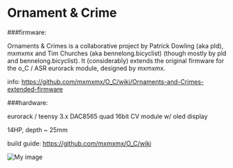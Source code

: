 Ornament & Crime
===

###firmware:

Ornaments & Crimes is a collaborative project by Patrick Dowling (aka pld), mxmxmx and Tim Churches (aka bennelong.bicyclist) (though mostly by pld and bennelong.bicyclist). It (considerably) extends the original firmware for the o_C / ASR eurorack module, designed by mxmxmx.

info: https://github.com/mxmxmx/O_C/wiki/Ornaments-and-Crimes-extended-firmware

###hardware:

eurorack / teensy 3.x DAC8565 quad 16bit CV module w/ oled display

14HP, depth ~ 25mm

build guide: https://github.com/mxmxmx/O_C/wiki


![My image](https://farm1.staticflickr.com/676/20090774694_b56e557693_b.jpg)


